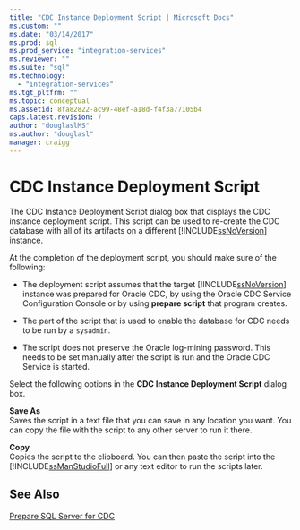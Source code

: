 ```yaml
---
title: "CDC Instance Deployment Script | Microsoft Docs"
ms.custom: ""
ms.date: "03/14/2017"
ms.prod: sql
ms.prod_service: "integration-services"
ms.reviewer: ""
ms.suite: "sql"
ms.technology: 
  - "integration-services"
ms.tgt_pltfrm: ""
ms.topic: conceptual
ms.assetid: 8fa82822-ac99-48ef-a18d-f4f3a77105b4
caps.latest.revision: 7
author: "douglaslMS"
ms.author: "douglasl"
manager: craigg
---
```

# CDC Instance Deployment Script
  The CDC Instance Deployment Script dialog box that displays the CDC instance deployment script. This script can be used to re-create the CDC database with all of its artifacts on a different [!INCLUDE[ssNoVersion](../../includes/ssnoversion-md.md)] instance.  
  
 At the completion of the deployment script, you should make sure of the following:  
  
-   The deployment script assumes that the target [!INCLUDE[ssNoVersion](../../includes/ssnoversion-md.md)] instance was prepared for Oracle CDC, by using the Oracle CDC Service Configuration Console or by using **prepare script** that program creates.  
  
-   The part of the script that is used to enable the database for CDC needs to be run by a `sysadmin`.  
  
-   The script does not preserve the Oracle log-mining password. This needs to be set manually after the script is run and the Oracle CDC Service is started.  
  
 Select the following options in the **CDC Instance Deployment Script** dialog box.  
  
 **Save As**  
 Saves the script in a text file that you can save in any location you want. You can copy the file with the script to any other server to run it there.  
  
 **Copy**  
 Copies the script to the clipboard. You can then paste the script into the [!INCLUDE[ssManStudioFull](../../includes/ssmanstudiofull-md.md)] or any text editor to run the scripts later.  
  
## See Also  
 [Prepare SQL Server for CDC](../../integration-services/change-data-capture/prepare-sql-server-for-cdc.md)  
  
  
